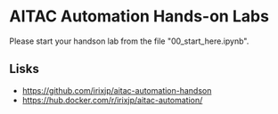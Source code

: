 AITAC Automation Hands-on Labs
=========

Please start your handson lab from the file "00_start_here.ipynb".

Lisks
-----------

* https://github.com/irixjp/aitac-automation-handson
* https://hub.docker.com/r/irixjp/aitac-automation/
